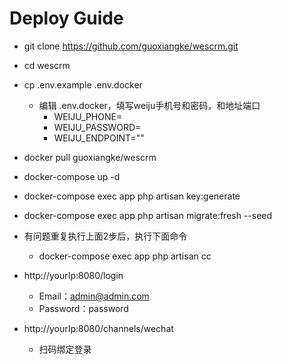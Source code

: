 # Deploy Guide

- git clone https://github.com/guoxiangke/wescrm.git
- cd wescrm
- cp .env.example .env.docker
    - 编辑 .env.docker，填写weiju手机号和密码，和地址端口
        - WEIJU_PHONE=
        - WEIJU_PASSWORD=
        - WEIJU_ENDPOINT=""
- docker pull guoxiangke/wescrm
- docker-compose up -d

- docker-compose exec app php artisan key:generate
- docker-compose exec app php artisan migrate:fresh --seed

- 有问题重复执行上面2步后，执行下面命令
    - docker-compose exec app php artisan cc
    
- http://yourIp:8080/login
    - Email：admin@admin.com 
    - Password：password

- http://yourIp:8080/channels/wechat
    - 扫码绑定登录


